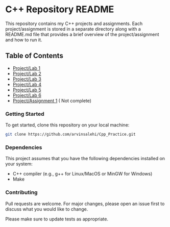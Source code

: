 # C++ Repository README

This repository contains my C++ projects and assignments. Each project/assignment is stored in a separate directory along with a README.md file that provides a brief overview of the project/assignment and how to run it.

## Table of Contents

- [Project/Lab 1](https://github.com/arvinsalehi/Cpp_Practice/tree/main/first)
- [Project/Lab 2](https://github.com/arvinsalehi/Cpp_Practice/tree/main/lab2_2)
- [Project/Lab 3](https://github.com/arvinsalehi/Cpp_Practice/tree/main/lab2_3)
- [Project/Lab 4](https://github.com/arvinsalehi/Cpp_Practice/tree/main/lab2_4)
- [Project/Lab 5](https://github.com/arvinsalehi/Cpp_Practice/tree/main/Lab2_5)
- [Project/Lab 6](https://github.com/arvinsalehi/Cpp_Practice/tree/main/Lab-6)
- [Project/Assignment 1](https://github.com/arvinsalehi/Cpp_Practice/tree/main/assignment1) ( Not complete)

### Getting Started
To get started, clone this repository on your local machine:



```bash
git clone https://github.com/arvinsalehi/Cpp_Practice.git

```

### Dependencies

This project assumes that you have the following dependencies installed on your system:

- C++ compiler (e.g., g++ for Linux/MacOS or MinGW for Windows)
- Make

### Contributing

Pull requests are welcome. For major changes, please open an issue first
to discuss what you would like to change.

Please make sure to update tests as appropriate.
